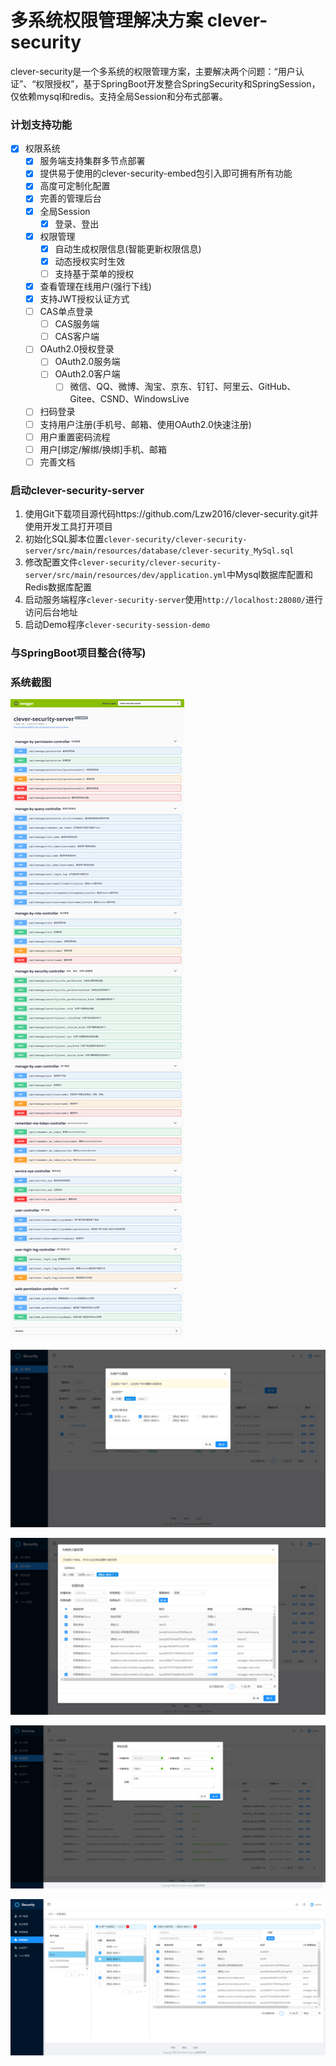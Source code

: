 
# 多系统权限管理解决方案 clever-security

clever-security是一个多系统的权限管理方案，主要解决两个问题：“用户认证”、“权限授权”，基于SpringBoot开发整合SpringSecurity和SpringSession，仅依赖mysql和redis。支持全局Session和分布式部署。

### 计划支持功能

- [x] 权限系统
    - [x] 服务端支持集群多节点部署
    - [x] 提供易于使用的clever-security-embed包引入即可拥有所有功能
    - [x] 高度可定制化配置
    - [x] 完善的管理后台
    - [x] 全局Session
        - [x] 登录、登出
    - [x] 权限管理
        - [x] 自动生成权限信息(智能更新权限信息)
        - [x] 动态授权实时生效
        - [ ] 支持基于菜单的授权
    - [x] 查看管理在线用户(强行下线)
    - [x] 支持JWT授权认证方式
    - [ ] CAS单点登录
        - [ ] CAS服务端
        - [ ] CAS客户端
    - [ ] OAuth2.0授权登录
        - [ ] OAuth2.0服务端
        - [ ] OAuth2.0客户端
            - [ ] 微信、QQ、微博、淘宝、京东、钉钉、阿里云、GitHub、Gitee、CSND、WindowsLive
    - [ ] 扫码登录
    - [ ] 支持用户注册(手机号、邮箱、使用OAuth2.0快速注册)
    - [ ] 用户重置密码流程
    - [ ] 用户[绑定/解绑/换绑]手机、邮箱
    - [ ] 完善文档

### 启动clever-security-server

1. 使用Git下载项目源代码https://github.com/Lzw2016/clever-security.git并使用开发工具打开项目
2. 初始化SQL脚本位置`clever-security/clever-security-server/src/main/resources/database/clever-security_MySql.sql`
3. 修改配置文件`clever-security/clever-security-server/src/main/resources/dev/application.yml`中Mysql数据库配置和Redis数据库配置
4. 启动服务端程序`clever-security-server`使用`http://localhost:28080/`进行访问后台地址
5. 启动Demo程序`clever-security-session-demo`

### 与SpringBoot项目整合(待写)


### 系统截图

![API](image/api.png)

![用户管理](image/user.png)

![角色管理](image/role.png)

![权限管理](image/permission.png)

![全局授权](image/authorization.png)



